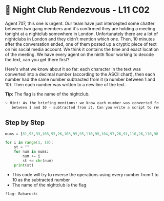 # 🌃 Night Club Rendezvous - L11 C02

Agent 707, this one is urgent. Our team have just intercepted some chatter between two gang members and it's confirmed they are holding a meeting tonight at a nightclub somewhere in London. Unfortunately there are a lot of nightclubs in London and they didn't mention which one. Then, 10 minutes after the conversation ended, one of them posted up a cryptic piece of text on his social media account. We think it contains the time and exact location of the meeting. We have every agent on the ninth floor working to decode the text, can you get there first?

Here's what we know about it so far: each character in the text was converted into a decimal number (according to the ASCII chart), then each number had the same number subtracted from it (a number between 1 and 10). Then each number was written to a new line of the text.

**Tip:** The flag is the name of the nightclub.

```txt
💡 Hint: As the briefing mentions: we know each number was converted from ASCII to decimal, before having the same value -
   between 1 and 10 - subtracted from it. Can you write a script to reverse this?
```

## Step by Step

```python
nums = [81,95,33,108,95,26,103,95,95,110,99,104,97,26,91,110,26,110,98,95,26,60,91,92,91,108,111,109,101,99,26,104,99,97,98,110,93,102,111,92,26,99,104,26,70,105,104,94,105,104,26,91,110,26,43,43,106,103,26,110,98,99,109,26,95,112,95,104,99,104,97,40]

for i in range(1, 10):
    st = ""
    for num in nums:
        num += i
        st += chr(num)
    print(st)
```

- This code will try to reverse the operations using every number from 1 to 10 as the subtracted number
- The name of the nightclub is the flag

`flag: Babaruski`
